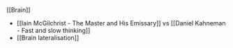 [[Brain]]
- [[Iain McGilchrist - The Master and His Emissary]] vs [[Daniel Kahneman - Fast and slow thinking]]
- [[Brain lateralisation]]
